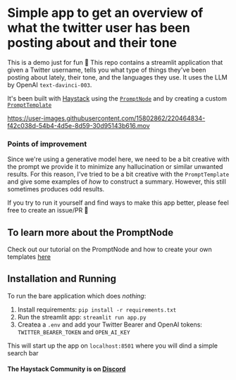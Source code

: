 # Simple app to get an overview of what the twitter user has been posting about and their tone

This is a demo just for fun 🥳
This repo contains a streamlit application that given a Twitter username, tells you what type of things they've been posting about lately, their tone, and the languages they use. It uses the LLM by OpenAI `text-davinci-003`.

It's been built with [Haystack](https://haystack.deepset.ai) using the [`PromptNode`](https://docs.haystack.deepset.ai/docs/prompt_node) and by creating a custom [`PromptTemplate`](https://docs.haystack.deepset.ai/docs/prompt_node#templates)

https://user-images.githubusercontent.com/15802862/220464834-f42c038d-54b4-4d5e-8d59-30d95143b616.mov


### Points of improvement

Since we're using a generative model here, we need to be a bit creative with the prompt we provide it to minimize any hallucination or similar unwanted results. For this reason, I've tried to be a bit creative with the `PromptTemplate` and give some examples of _how_ to construct a summary. However, this still sometimes produces odd results.

If you try to run it yourself and find ways to make this app better, please feel free to create an issue/PR 🙌

## To learn more about the PromptNode

Check out our tutorial on the PromptNode and how to create your own templates [here](https://haystack.deepset.ai/tutorials/21_customizing_promptnode)

## Installation and Running
To run the bare application which does _nothing_:
1. Install requirements:
`pip install -r requirements.txt`
2. Run the streamlit app:
`streamlit run app.py`
3. Createa a `.env` and add your Twitter Bearer and OpenAI tokens:
`TWITTER_BEARER_TOKEN` and `OPEN_AI_KEY`

This will start up the app on `localhost:8501` where you will dind a simple search bar

#### The Haystack Community is on [Discord](https://discord.com/invite/VBpFzsgRVF)
